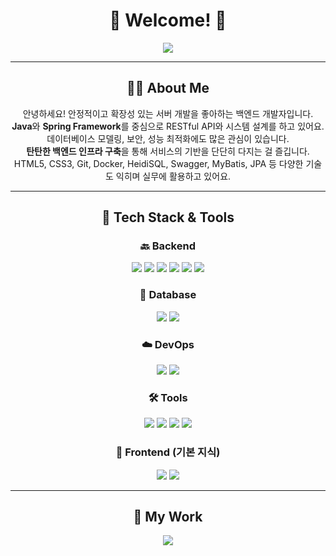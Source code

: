 <h1 align="center">🚀 Welcome! 🚀</h1>  

<div align="center">
  <img src="https://readme-typing-svg.herokuapp.com?font=Fira+Code&pause=1000&color=6F4CDB&center=true&width=600&lines=Java+%7C+Spring+%7C+Backend+Developer;REST+API+%7C+Database+Design+%7C+System+Architecture;Building+Robust+and+Scalable+Backends" style="max-width: 100%;"/>
</div>

---

<div align="center">
  
## 🧑‍💻 About Me  
안녕하세요! 안정적이고 확장성 있는 서버 개발을 좋아하는 백엔드 개발자입니다.  
**Java**와 **Spring Framework**를 중심으로 RESTful API와 시스템 설계를 하고 있어요.  
데이터베이스 모델링, 보안, 성능 최적화에도 많은 관심이 있습니다.  
**탄탄한 백엔드 인프라 구축**을 통해 서비스의 기반을 단단히 다지는 걸 즐깁니다.  
HTML5, CSS3, Git, Docker, HeidiSQL, Swagger, MyBatis, JPA 등 다양한 기술도 익히며 실무에 활용하고 있어요.

</div>

---

<div align="center">

## 🚀 Tech Stack & Tools  

### 🔙 Backend  
<img src="https://img.shields.io/badge/Java-007396?style=for-the-badge&logo=java&logoColor=white" />
<img src="https://img.shields.io/badge/Spring-6DB33F?style=for-the-badge&logo=spring&logoColor=white" />
<img src="https://img.shields.io/badge/Spring%20Boot-6DB33F?style=for-the-badge&logo=springboot&logoColor=white" />
<img src="https://img.shields.io/badge/Spring%20Security-6DB33F?style=for-the-badge" />
<img src="https://img.shields.io/badge/JPA-Hibernate-59666C?style=for-the-badge&logo=hibernate&logoColor=white" />
<img src="https://img.shields.io/badge/MyBatis-0052CC?style=for-the-badge&logo=mybatis&logoColor=white" />

### 💾 Database  
<img src="https://img.shields.io/badge/MySQL-4479A1?style=for-the-badge&logo=mysql&logoColor=white" />
<img src="https://img.shields.io/badge/MariaDB-003545?style=for-the-badge&logo=mariadb&logoColor=white" />

### ☁️ DevOps  
<img src="https://img.shields.io/badge/Docker-2496ED?style=for-the-badge&logo=docker&logoColor=white" />
<img src="https://img.shields.io/badge/GitHub%20Actions-2088FF?style=for-the-badge&logo=github-actions&logoColor=white" />

### 🛠 Tools  
<img src="https://img.shields.io/badge/IntelliJ%20IDEA-000000?style=for-the-badge&logo=intellijidea&logoColor=white" />
<img src="https://img.shields.io/badge/Postman-FF6C37?style=for-the-badge&logo=postman&logoColor=white" />
<img src="https://img.shields.io/badge/Swagger-85EA2D?style=for-the-badge&logo=swagger&logoColor=black" />
<img src="https://img.shields.io/badge/Notion-000000?style=for-the-badge&logo=notion&logoColor=white" />

### 🎨 Frontend (기본 지식)  
<img src="https://img.shields.io/badge/HTML5-E34F26?style=for-the-badge&logo=html5&logoColor=white" />
<img src="https://img.shields.io/badge/CSS3-1572B6?style=for-the-badge&logo=css3&logoColor=white" />

</div>

---

<div align="center">

## 📂 My Work  
<a href="https://buttercup-lyric-4ee.notion.site/s-Code-Story-19f6cf890caa80118725cc8758d33945?pvs=4"><img src="https://img.shields.io/badge/Notion-000000?style=for-the-badge&logo=notion&logoColor=white" /></a>

</div>
